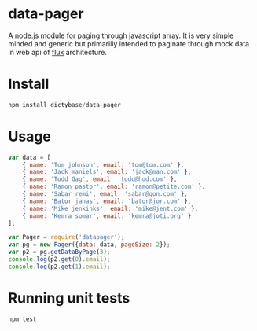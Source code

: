 # data-pager
A node.js module for paging through javascript array. It is very simple minded
and generic but primarilly intended to paginate through mock data in web api of
[flux](http://facebook.github.io/flux/) architecture.

# Install
```js
npm install dictybase/data-pager
```

# Usage
```js
var data = [
    { name: 'Tom johnson', email: 'tom@tom.com' },
    { name: 'Jack maniels', email: 'jack@man.com' },
    { name: 'Todd Gag', email: 'todd@hud.com' },
    { name: 'Ramon pastor', email: 'ramon@petite.com' },
    { name: 'Sabar remi', email: 'sabar@gon.com' },
    { name: 'Bator janas', email: 'bator@jor.com' },
    { name: 'Mike jenkinks', email: 'mike@jent.com' },
    { name: 'Kemra somar', email: 'kemra@joti.org' }
];

var Pager = require('datapager');
var pg = new Pager({data: data, pageSize: 2});
var p2 = pg.getDataByPage(3);
console.log(p2.get(0).email);
console.log(p2.get(1).email);
```

# Running unit tests
```js
npm test
```


